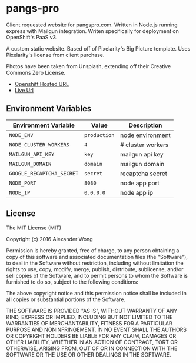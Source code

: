 # pangs-pro
Client requested website for pangspro.com. Written in Node.js running express with Mailgun integration. Writen specifically for deployment on OpenShift's PaaS v3.

A custom static website. Based off of Pixelarity's Big Picture template. Uses Pixelarity's license from client purchase.

Photos have been taken from Unsplash, extending off their Creative Commons Zero License.

* [Openshift Hosted URL](http://pangs-pro-decals-pangspro.193b.starter-ca-central-1.openshiftapps.com/)
* [Live Url](https://www.pangspro.com/)

## Environment Variables

| Environment Variable      | Value        | Description       |
|---------------------------|--------------|-------------------|
| `NODE_ENV`                | `production` | node environment  |
| `NODE_CLUSTER_WORKERS`    | `4`          | # cluster workers |
| `MAILGUN_API_KEY`         | `key`        | mailgun api key   |
| `MAILGUN_DOMAIN`          | `domain`     | mailgun domain    |
| `GOOGLE_RECAPTCHA_SECRET` | `secret`     | recaptcha secret  |
| `NODE_PORT`               | `8080`       | node app port     |
| `NODE_IP`                 | `0.0.0.0`    | node app ip       |

## License

The MIT License (MIT)

Copyright (c) 2016 Alexander Wong

Permission is hereby granted, free of charge, to any person obtaining a copy
of this software and associated documentation files (the "Software"), to deal
in the Software without restriction, including without limitation the rights
to use, copy, modify, merge, publish, distribute, sublicense, and/or sell
copies of the Software, and to permit persons to whom the Software is
furnished to do so, subject to the following conditions:

The above copyright notice and this permission notice shall be included in all
copies or substantial portions of the Software.

THE SOFTWARE IS PROVIDED "AS IS", WITHOUT WARRANTY OF ANY KIND, EXPRESS OR
IMPLIED, INCLUDING BUT NOT LIMITED TO THE WARRANTIES OF MERCHANTABILITY,
FITNESS FOR A PARTICULAR PURPOSE AND NONINFRINGEMENT. IN NO EVENT SHALL THE
AUTHORS OR COPYRIGHT HOLDERS BE LIABLE FOR ANY CLAIM, DAMAGES OR OTHER
LIABILITY, WHETHER IN AN ACTION OF CONTRACT, TORT OR OTHERWISE, ARISING FROM,
OUT OF OR IN CONNECTION WITH THE SOFTWARE OR THE USE OR OTHER DEALINGS IN THE
SOFTWARE.
